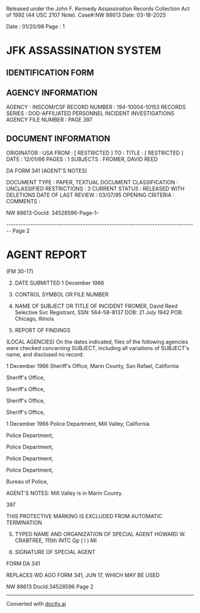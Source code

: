 Released under the John F. Kennedy
Assassination Records Collection Act of
1992 (44 USC 2107 Note). Case#:NW
88613 Date: 03-18-2025

Date : 01/20/98
Page : 1

# JFK ASSASSINATION SYSTEM
## IDENTIFICATION FORM

## AGENCY INFORMATION

AGENCY : INSCOM/CSF
RECORD NUMBER : 194-10004-10153
RECORDS SERIES : DOD-AFFILIATED PERSONNEL INCIDENT INVESTIGATIONS
AGENCY FILE NUMBER : PAGE 397

## DOCUMENT INFORMATION

ORIGINATOR : USA
FROM : [ RESTRICTED ]
TO :
TITLE : [ RESTRICTED ]
DATE : 12/01/66
PAGES : 1
SUBJECTS : FROMER, DAVID REED

DA FORM 341 (AGENT'S NOTES)

DOCUMENT TYPE : PAPER, TEXTUAL DOCUMENT
CLASSIFICATION : UNCLASSIFIED
RESTRICTIONS : 3
CURRENT STATUS : RELEASED WITH DELETIONS
DATE OF LAST REVIEW : 03/07/95
OPENING CRITERIA :
COMMENTS :

NW 88613-Docld: 34528596-Page-1-


-------------------------------------------------------------------------------- Page 2

# AGENT REPORT
(FM 30-17)

2. DATE SUBMITTED
   1 December 1966

3. CONTROL SYMBOL OR FILE NUMBER

1. NAME OF SUBJECT OR TITLE OF INCIDENT
   FROMER, David Reed
   Selective Svc Registrant, SSN: 564-58-8137
   DOB: 21 July 1942
   POB: Chicago, Illinois

4. REPORT OF FINDINGS

(LOCAL AGENCIES) On the dates indicated, files of the following agencies were checked concerning SUBJECT, including all variations of SUBJECT's name, and disclosed no record:

1 December 1966 Sheriff's Office, Marin County, San Rafael, California

Sheriff's Office,

Sheriff's Office,

Sheriff's Office,

Sheriff's Office,

1 December 1966 Police Department, Mill Valley, California

Police Department,

Police Department,

Police Department,

Police Department,

Bureau of Police,

AGENT'S NOTES: Mill Valley is in Marin County.

397

THIS PROTECTIVE MARKING IS EXCLUDED
FROM AUTOMATIC TERMINATION

5. TYPED NAME AND ORGANIZATION OF SPECIAL AGENT
   HOWARD W. CRABTREE, 115th INTC Gp ( I )
   MI

6. SIGNATURE OF SPECIAL AGENT

FORM
DA 341

REPLACES WD AGO FORM 341, JUN 17, WHICH MAY BE USED

NW 88613 DocId:34528596 Page 2


---
Converted with [doctly.ai](https://doctly.ai)